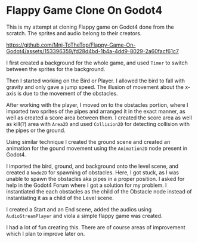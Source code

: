 # Flappy Game Clone On Godot4
This is my attempt at cloning Flappy game on Godot4 done from the scratch.
The sprites and audio belong to their creators. 


https://github.com/Mnj-ToTheTop/Flappy-Game-On-Godot4/assets/153396359/fd28d4bd-1b4a-4dd9-8029-2a60facf61c7



I first created a background for the whole game, and used `Timer` to switch between the sprites for the background.

Then I started working on the Bird or Player. I allowed the bird to fall with gravity and only gave a jump speed. The illusion of movement about the x-axis is due to the movement of the obstacles.

After working with the player, I moved on to the obstacles portion, where I imported two sprites of the pipes and arranged it in the exact manner, as well as created a score area between them. I created the score area as well as kill(?) area with `Area2D` and used `Collision2D` for detecting collision with the pipes or the ground.

Using similar technique I created the ground scene and created an animation for the gound movement using the `Animation2D` node present in Godot4.

I imported the bird, ground, and background onto the level scene, and created a `Node2D` for spawning of obstacles. Here, I got stuck, as I was unable to spawn the obstacles aka pipes in a proper position. I asked for help in the Godot4 Forum where I got a solution for my problem. I instantiated the each obstacles as the child of the Obstacle node instead of instantiating it as a child of the Level scene.

I created a Start and an End scene, added the audios using `AudioStreamPlayer` and viola a simple flappy game was created.

I had a lot of fun creating this. There are of course areas of improvement which I plan to improve later on. 
